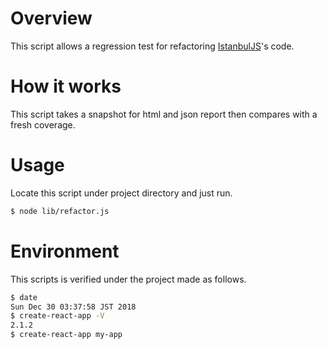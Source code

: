 # Overview
This script allows a regression test for refactoring [IstanbulJS](https://github.com/istanbuljs/istanbuljs)'s code.

# How it works
This script takes a snapshot for html and json report then compares with a fresh coverage.

# Usage
Locate this script under project directory and just run.

```sh
$ node lib/refactor.js
```

# Environment
This scripts is verified under the project made as follows.

```sh
$ date
Sun Dec 30 03:37:58 JST 2018
$ create-react-app -V
2.1.2
$ create-react-app my-app
```